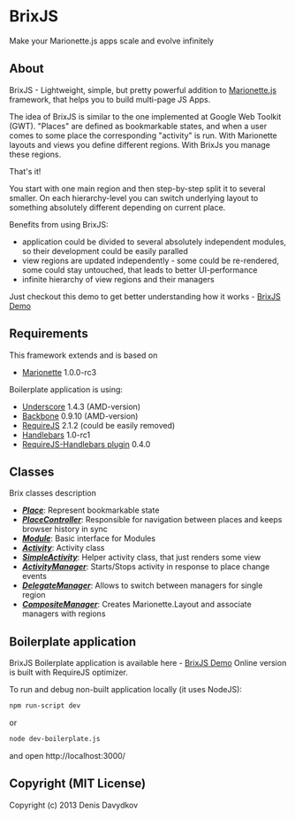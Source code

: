 # BrixJS

Make your Marionette.js apps scale and evolve infinitely

## About

BrixJS - Lightweight, simple, but pretty powerful addition to [Marionette.js](http://marionettejs.com/) framework, that helps you to build multi-page JS Apps.

The idea of BrixJS is similar to the one implemented at Google Web Toolkit (GWT).
"Places" are defined as bookmarkable states, and when a user comes to some place the corresponding "activity" is run.
With Marionette layouts and views you define different regions.
With BrixJs you manage these regions.

That's it!

You start with one main region and then step-by-step split it to several smaller.
On each hierarchy-level you can switch underlying layout to something absolutely different depending on current place.

Benefits from using BrixJS:

* application could be divided to several absolutely independent modules, so their development could be easily paralled
* view regions are updated independently - some could be re-rendered, some could stay untouched, that leads to better UI-performance
* infinite hierarchy of view regions and their managers

Just checkout this demo to get better understanding how it works - [BrixJS Demo](http://brixjs.com/boilerplate/)

## Requirements

This framework extends and is based on

* [Marionette](http://marionettejs.com/) 1.0.0-rc3

Boilerplate application is using:

* [Underscore](https://github.com/amdjs/underscore) 1.4.3 (AMD-version)
* [Backbone](https://github.com/amdjs/backbone) 0.9.10 (AMD-version)
* [RequireJS](https://github.com/jrburke/requirejs) 2.1.2 (could be easily removed)
* [Handlebars](handlebarsjs.com) 1.0-rc1
* [RequireJS-Handlebars plugin](https://github.com/SlexAxton/require-handlebars-plugin) 0.4.0

## Classes

Brix classes description

* [***Place***](https://github.com/beenokle/brixjs/blob/master/docs/place.md): Represent bookmarkable state
* [***PlaceController***](https://github.com/beenokle/brixjs/blob/master/docs/placecontroller.md): Responsible for navigation between places and keeps browser history in sync
* [***Module***](https://github.com/beenokle/brixjs/blob/master/docs/module.md): Basic interface for Modules
* [***Activity***](https://github.com/beenokle/brixjs/blob/master/docs/activity.md): Activity class
* [***SimpleActivity***](https://github.com/beenokle/brixjs/blob/master/docs/simpleactivity.md): Helper activity class, that just renders some view
* [***ActivityManager***](https://github.com/beenokle/brixjs/blob/master/docs/activitymanager.md): Starts/Stops activity in response to place change events
* [***DelegateManager***](https://github.com/beenokle/brixjs/blob/master/docs/delegatemanager.md): Allows to switch between managers for single region
* [***CompositeManager***](https://github.com/beenokle/brixjs/blob/master/docs/compositemanager.md): Creates Marionette.Layout and associate managers with regions


## Boilerplate application

BrixJS Boilerplate application is available here - [BrixJS Demo](http://brixjs.com/boilerplate/)
Online version is built with RequireJS optimizer.

To run and debug non-built application locally (it uses NodeJS):

```sh
npm run-script dev
```

or

```sh
node dev-boilerplate.js
```

and open http://localhost:3000/

## Copyright (MIT License)

Copyright (c) 2013 Denis Davydkov
